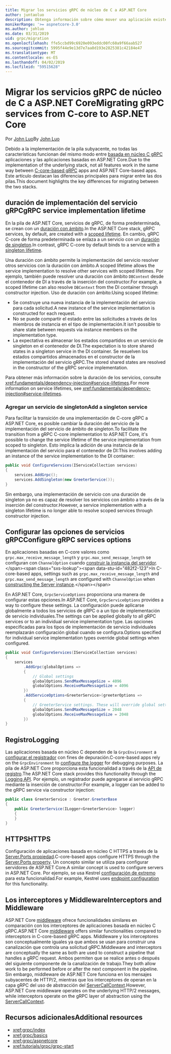 ```yaml
---
title: Migrar los servicios gRPC de núcleo de C a ASP.NET Core
author: juntaoluo
description: Obtenga información sobre cómo mover una aplicación existente de gRPC en función de C-core para ejecutarse sobre la pila de ASP.NET Core.
monikerRange: '>= aspnetcore-3.0'
ms.author: johluo
ms.date: 03/31/2019
uid: grpc/migration
ms.openlocfilehash: ffe5ccbd99c6920e093eddc00fc60a9f66aab527
ms.sourcegitcommit: 5995f44e9e13d7e7aa8d193e2825381c42184e47
ms.translationtype: MT
ms.contentlocale: es-ES
ms.lasthandoff: 04/02/2019
ms.locfileid: "59515628"
---
```

# <a name="migrating-grpc-services-from-c-core-to-aspnet-core"></a><span data-ttu-id="482f2-103">Migrar los servicios gRPC de núcleo de C a ASP.NET Core</span><span class="sxs-lookup"><span data-stu-id="482f2-103">Migrating gRPC services from C-core to ASP.NET Core</span></span>

<span data-ttu-id="482f2-104">Por [John Luo](https://github.com/juntaoluo)</span><span class="sxs-lookup"><span data-stu-id="482f2-104">By [John Luo](https://github.com/juntaoluo)</span></span>

<span data-ttu-id="482f2-105">Debido a la implementación de la pila subyacente, no todas las características funcionan del mismo modo entre [basada en núcleo C gRPC](https://grpc.io/blog/grpc-stacks) aplicaciones y las aplicaciones basadas en ASP.NET Core.</span><span class="sxs-lookup"><span data-stu-id="482f2-105">Due to the implementation of the underlying stack, not all features work in the same way between [C-core-based gRPC](https://grpc.io/blog/grpc-stacks) apps and ASP.NET Core-based apps.</span></span> <span data-ttu-id="482f2-106">Este artículo destacan las diferencias principales para migrar entre las dos pilas.</span><span class="sxs-lookup"><span data-stu-id="482f2-106">This document highlights the key differences for migrating between the two stacks.</span></span>

## <a name="grpc-service-implementation-lifetime"></a><span data-ttu-id="482f2-107">duración de implementación del servicio gRPC</span><span class="sxs-lookup"><span data-stu-id="482f2-107">gRPC service implementation lifetime</span></span>

<span data-ttu-id="482f2-108">En la pila de ASP.NET Core, servicios de gRPC, de forma predeterminada, se crean con un [duración con ámbito](xref:fundamentals/dependency-injection#service-lifetimes).</span><span class="sxs-lookup"><span data-stu-id="482f2-108">In the ASP.NET Core stack, gRPC services, by default, are created with a [scoped lifetime](xref:fundamentals/dependency-injection#service-lifetimes).</span></span> <span data-ttu-id="482f2-109">En cambio, gRPC C-core de forma predeterminada se enlaza a un servicio con un [duración de singleton](xref:fundamentals/dependency-injection#service-lifetimes).</span><span class="sxs-lookup"><span data-stu-id="482f2-109">In contrast, gRPC C-core by default binds to a service with a [singleton lifetime](xref:fundamentals/dependency-injection#service-lifetimes).</span></span>

<span data-ttu-id="482f2-110">Una duración con ámbito permite la implementación del servicio resolver otros servicios con la duración con ámbito.</span><span class="sxs-lookup"><span data-stu-id="482f2-110">A scoped lifetime allows the service implementation to resolve other services with scoped lifetimes.</span></span> <span data-ttu-id="482f2-111">Por ejemplo, también puede resolver una duración con ámbito `DBContext` desde el contenedor de DI a través de la inserción del constructor.</span><span class="sxs-lookup"><span data-stu-id="482f2-111">For example, a scoped lifetime can also resolve `DBContext` from the DI container through constructor injection.</span></span> <span data-ttu-id="482f2-112">Uso de duración con ámbito:</span><span class="sxs-lookup"><span data-stu-id="482f2-112">Using scoped lifetime:</span></span>

* <span data-ttu-id="482f2-113">Se construye una nueva instancia de la implementación del servicio para cada solicitud.</span><span class="sxs-lookup"><span data-stu-id="482f2-113">A new instance of the service implementation is constructed for each request.</span></span>
* <span data-ttu-id="482f2-114">No se puede compartir el estado entre las solicitudes a través de los miembros de instancia en el tipo de implementación.</span><span class="sxs-lookup"><span data-stu-id="482f2-114">It isn't possible to share state between requests via instance members on the implementation type.</span></span>
* <span data-ttu-id="482f2-115">La expectativa es almacenar los estados compartidos en un servicio de singleton en el contenedor de DI.</span><span class="sxs-lookup"><span data-stu-id="482f2-115">The expectation is to store shared states in a singleton service in the DI container.</span></span> <span data-ttu-id="482f2-116">Se resuelven los estados compartidos almacenados en el constructor de la implementación del servicio gRPC.</span><span class="sxs-lookup"><span data-stu-id="482f2-116">The stored shared states are resolved in the constructor of the gRPC service implementation.</span></span> 

<span data-ttu-id="482f2-117">Para obtener más información sobre la duración de los servicios, consulte <xref:fundamentals/dependency-injection#service-lifetimes>.</span><span class="sxs-lookup"><span data-stu-id="482f2-117">For more information on service lifetimes, see <xref:fundamentals/dependency-injection#service-lifetimes>.</span></span>

### <a name="add-a-singleton-service"></a><span data-ttu-id="482f2-118">Agregar un servicio de singleton</span><span class="sxs-lookup"><span data-stu-id="482f2-118">Add a singleton service</span></span>

<span data-ttu-id="482f2-119">Para facilitar la transición de una implementación de C-core gRPC a ASP.NET Core, es posible cambiar la duración del servicio de la implementación del servicio de ámbito de singleton.</span><span class="sxs-lookup"><span data-stu-id="482f2-119">To facilitate the transition from a gRPC C-core implementation to ASP.NET Core, it's possible to change the service lifetime of the service implementation from scoped to singleton.</span></span> <span data-ttu-id="482f2-120">Esto implica la adición de una instancia de la implementación del servicio para el contenedor de DI:</span><span class="sxs-lookup"><span data-stu-id="482f2-120">This involves adding an instance of the service implementation to the DI container:</span></span>

```csharp
public void ConfigureServices(IServiceCollection services)
{
    services.AddGrpc();
    services.AddSingleton(new GreeterService());
}
```

<span data-ttu-id="482f2-121">Sin embargo, una implementación de servicio con una duración de singleton ya no es capaz de resolver los servicios con ámbito a través de la inserción del constructor.</span><span class="sxs-lookup"><span data-stu-id="482f2-121">However, a service implementation with a singleton lifetime is no longer able to resolve scoped services through constructor injection.</span></span>

## <a name="configure-grpc-services-options"></a><span data-ttu-id="482f2-122">Configurar las opciones de servicios gRPC</span><span class="sxs-lookup"><span data-stu-id="482f2-122">Configure gRPC services options</span></span>

<span data-ttu-id="482f2-123">En aplicaciones basadas en C-core valores como `grpc.max_receive_message_length` y `grpc.max_send_message_length` se configuran con `ChannelOption` cuando [construir la instancia del servidor](https://grpc.io/grpc/csharp/api/Grpc.Core.Server.html#Grpc_Core_Server__ctor_System_Collections_Generic_IEnumerable_Grpc_Core_ChannelOption__).</span><span class="sxs-lookup"><span data-stu-id="482f2-123">In C-core-based apps, settings such as `grpc.max_receive_message_length` and `grpc.max_send_message_length` are configured with `ChannelOption` when [constructing the Server instance](https://grpc.io/grpc/csharp/api/Grpc.Core.Server.html#Grpc_Core_Server__ctor_System_Collections_Generic_IEnumerable_Grpc_Core_ChannelOption__).</span></span>

<span data-ttu-id="482f2-124">En ASP.NET Core, `GrpcServiceOptions` proporciona una manera de configurar estas opciones.</span><span class="sxs-lookup"><span data-stu-id="482f2-124">In ASP.NET Core, `GrpcServiceOptions` provides a way to configure these settings.</span></span> <span data-ttu-id="482f2-125">La configuración puede aplicarse globalmente a todos los servicios de gRPC o a un tipo de implementación de servicio individuales.</span><span class="sxs-lookup"><span data-stu-id="482f2-125">The settings can be applied globally to all gRPC services or to an individual service implementation type.</span></span> <span data-ttu-id="482f2-126">Las opciones especificadas para los tipos de implementación de servicio individuales reemplazarán configuración global cuando se configura.</span><span class="sxs-lookup"><span data-stu-id="482f2-126">Options specified for individual service implementation types override global settings when configured.</span></span>

```csharp
public void ConfigureServices(IServiceCollection services)
{
    services
        .AddGrpc(globalOptions =>
        {
            // Global settings
            globalOptions.SendMaxMessageSize = 4096
            globalOptions.ReceiveMaxMessageSize = 4096
        })
        .AddServiceOptions<GreeterService>(greeterOptions =>
        {
            // GreeterService settings. These will override global settings
            globalOptions.SendMaxMessageSize = 2048
            globalOptions.ReceiveMaxMessageSize = 2048
        })
}
```

## <a name="logging"></a><span data-ttu-id="482f2-127">Registro</span><span class="sxs-lookup"><span data-stu-id="482f2-127">Logging</span></span>

<span data-ttu-id="482f2-128">Las aplicaciones basada en núcleo C dependen de la `GrpcEnvironment` a [configurar el registrador](https://grpc.io/grpc/csharp/api/Grpc.Core.GrpcEnvironment.html?q=size#Grpc_Core_GrpcEnvironment_SetLogger_Grpc_Core_Logging_ILogger_) con fines de depuración.</span><span class="sxs-lookup"><span data-stu-id="482f2-128">C-core-based apps rely on the `GrpcEnvironment` to [configure the logger](https://grpc.io/grpc/csharp/api/Grpc.Core.GrpcEnvironment.html?q=size#Grpc_Core_GrpcEnvironment_SetLogger_Grpc_Core_Logging_ILogger_) for debugging purposes.</span></span> <span data-ttu-id="482f2-129">La pila de ASP.NET Core proporciona esta funcionalidad a través de la [API de registro](xref:fundamentals/logging/index).</span><span class="sxs-lookup"><span data-stu-id="482f2-129">The ASP.NET Core stack provides this functionality through the [Logging API](xref:fundamentals/logging/index).</span></span> <span data-ttu-id="482f2-130">Por ejemplo, un registrador puede agregarse al servicio gRPC mediante la inserción de constructor:</span><span class="sxs-lookup"><span data-stu-id="482f2-130">For example, a logger can be added to the gRPC service via constructor injection:</span></span>

```csharp
public class GreeterService : Greeter.GreeterBase
{
    public GreeterService(ILogger<GreeterService> logger)
    {
    }
}
```

## <a name="https"></a><span data-ttu-id="482f2-131">HTTPS</span><span class="sxs-lookup"><span data-stu-id="482f2-131">HTTPS</span></span>

<span data-ttu-id="482f2-132">Configuración de aplicaciones basada en núcleo C HTTPS a través de la [Server.Ports propiedad](https://grpc.io/grpc/csharp/api/Grpc.Core.Server.html#Grpc_Core_Server_Ports).</span><span class="sxs-lookup"><span data-stu-id="482f2-132">C-core-based apps configure HTTPS through the [Server.Ports property](https://grpc.io/grpc/csharp/api/Grpc.Core.Server.html#Grpc_Core_Server_Ports).</span></span> <span data-ttu-id="482f2-133">Un concepto similar se utiliza para configurar servidores de ASP.NET Core.</span><span class="sxs-lookup"><span data-stu-id="482f2-133">A similar concept is used to configure servers in ASP.NET Core.</span></span> <span data-ttu-id="482f2-134">Por ejemplo, se usa Kestrel [configuración de extremo](xref:fundamentals/servers/kestrel#endpoint-configuration) para esta funcionalidad.</span><span class="sxs-lookup"><span data-stu-id="482f2-134">For example, Kestrel uses [endpoint configuration](xref:fundamentals/servers/kestrel#endpoint-configuration) for this functionality.</span></span>

## <a name="interceptors-and-middleware"></a><span data-ttu-id="482f2-135">Los interceptores y Middleware</span><span class="sxs-lookup"><span data-stu-id="482f2-135">Interceptors and Middleware</span></span>

<span data-ttu-id="482f2-136">ASP.NET Core [middleware](xref:fundamentals/middleware/index) ofrece funcionalidades similares en comparación con los interceptores de aplicaciones basada en núcleo C gRPC.</span><span class="sxs-lookup"><span data-stu-id="482f2-136">ASP.NET Core [middleware](xref:fundamentals/middleware/index) offers similar functionalities compared to interceptors in C-core-based gRPC apps.</span></span> <span data-ttu-id="482f2-137">Middleware y los interceptores son conceptualmente iguales ya que ambos se usan para construir una canalización que controla una solicitud gRPC.</span><span class="sxs-lookup"><span data-stu-id="482f2-137">Middleware and interceptors are conceptually the same as both are used to construct a pipeline that handles a gRPC request.</span></span> <span data-ttu-id="482f2-138">Ambos permiten que se realice antes o después del siguiente componente de la canalización de trabajo.</span><span class="sxs-lookup"><span data-stu-id="482f2-138">They both allow work to be performed before or after the next component in the pipeline.</span></span> <span data-ttu-id="482f2-139">Sin embargo, middleware de ASP.NET Core funciona en los mensajes subyacentes de HTTP/2, mientras que los interceptores de operan en la capa gRPC del uso de abstracción del [ServerCallContext](https://grpc.io/grpc/csharp/api/Grpc.Core.ServerCallContext.html).</span><span class="sxs-lookup"><span data-stu-id="482f2-139">However, ASP.NET Core middleware operates on the underlying HTTP/2 messages, while interceptors operate on the gRPC layer of abstraction using the [ServerCallContext](https://grpc.io/grpc/csharp/api/Grpc.Core.ServerCallContext.html).</span></span>

## <a name="additional-resources"></a><span data-ttu-id="482f2-140">Recursos adicionales</span><span class="sxs-lookup"><span data-stu-id="482f2-140">Additional resources</span></span>

* <xref:grpc/index>
* <xref:grpc/basics>
* <xref:grpc/aspnetcore>
* <xref:tutorials/grpc/grpc-start>

